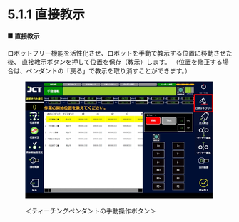 # 5.1.1 直接教示


#### ■ 直接教示

ロボットフリー機能を活性化させ、ロボットを手動で教示する位置に移動させた後、
直接教示ボタンを押して位置を保存（教示）します。
（位置を修正する場合は、ペンダントの「戻る」で教示を取り消すことができます。）

<figure><img src="./img/section5.1.1_1.jpg" alt=""><figcaption><p>＜ティーチングペンダントの手動操作ボタン＞</p></figcaption></figure>

